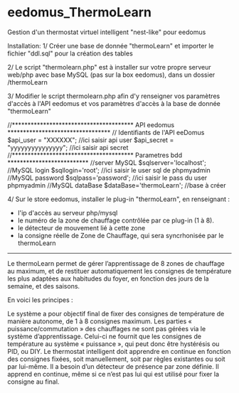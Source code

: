 ﻿# eedomus_ThermoLearn
Gestion d'un thermostat virtuel intelligent "nest-like" pour eedomus

Installation:
1/ Créer une base de donnée "thermoLearn" et importer le fichier "ddl.sql" pour la création des tables

2/ Le script "thermolearn.php" est à installer sur votre propre serveur web/php avec base MySQL (pas sur la box eedomus),
dans un dossier /thermoLearn

3/ Modifier le script thermolearn.php afin d'y renseigner vos paramètres d'accès à l'API eedomus et vos paramètres d'accès à la base de donnée "thermoLearn"

//*************************************** API eedomus *********************************
// Identifiants de l'API eeDomus
$api_user = "XXXXXX"; //ici saisir api user
$api_secret = "yyyyyyyyyyyyyyy";  //ici saisir api secret
//*************************************** Parametres bdd **************************
//server MySQL
$sqlserver='localhost';
//MySQL login
$sqllogin='root'; //ici saisir le user sql de phpmyadmin
//MySQL password
$sqlpass='password'; //ici saisir le pass du user phpmyadmin
//MySQL dataBase
$dataBase='thermoLearn'; //base à créer

4/ Sur le store eedomus, installer le plug-in "thermoLearn", en renseignant :
- l'ip d'accès au serveur php/mysql
- le numéro de la zone de chauffage contrôlée par ce plug-in (1 à 8).
- le détecteur de mouvement lié à cette zone
- la consigne réelle de Zone de Chauffage, qui sera syncrhonisée par le thermoLearn


****************************************************************************************************************
Le thermoLearn permet de gérer l’apprentissage de 8 zones de chauffage au maximum,
et de restituer automatiquement les consignes de température les plus adaptées aux habitudes du foyer, 
en fonction des jours de la semaine, et des saisons.

En voici les principes :

Le système a pour objectif final de fixer des consignes de température de manière autonome, de 1 à 8 consignes maximum.
Les parties « puissance/commutation » des chauffages ne sont pas gérées via le système d’apprentissage. 
Celui-ci ne fournit que les consignes de température au système « puissance », qui peut donc être hystérésis ou PID, ou DIY.
Le thermostat intelligent doit apprendre en continue en fonction des consignes fixées, 
soit manuellement, soit par règles existantes ou soit par lui-même.
Il a besoin d’un détecteur de présence par zone définie.
Il apprend en continue, même si ce n’est pas lui qui est utilisé pour fixer la consigne au final.

